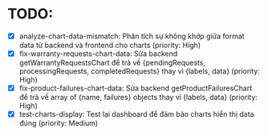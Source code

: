 # TODO:

- [x] analyze-chart-data-mismatch: Phân tích sự không khớp giữa format data từ backend và frontend cho charts (priority: High)
- [x] fix-warranty-requests-chart-data: Sửa backend getWarrantyRequestsChart để trả về {pendingRequests, processingRequests, completedRequests} thay vì {labels, data} (priority: High)
- [x] fix-product-failures-chart-data: Sửa backend getProductFailuresChart để trả về array of {name, failures} objects thay vì {labels, data} (priority: High)
- [x] test-charts-display: Test lại dashboard để đảm bảo charts hiển thị data đúng (priority: Medium)
